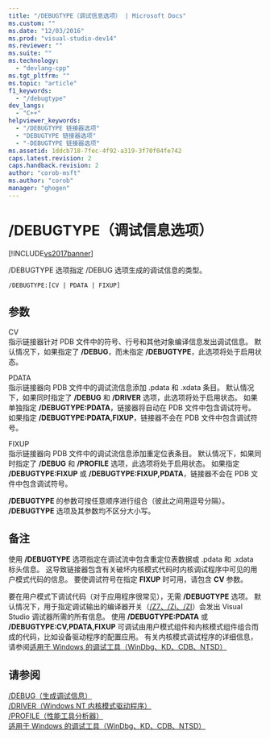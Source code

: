 ```yaml
---
title: "/DEBUGTYPE（调试信息选项） | Microsoft Docs"
ms.custom: ""
ms.date: "12/03/2016"
ms.prod: "visual-studio-dev14"
ms.reviewer: ""
ms.suite: ""
ms.technology: 
  - "devlang-cpp"
ms.tgt_pltfrm: ""
ms.topic: "article"
f1_keywords: 
  - "/debugtype"
dev_langs: 
  - "C++"
helpviewer_keywords: 
  - "/DEBUGTYPE 链接器选项"
  - "DEBUGTYPE 链接器选项"
  - "-DEBUGTYPE 链接器选项"
ms.assetid: 1ddcb718-7fec-4f92-a319-3f70f04fe742
caps.latest.revision: 2
caps.handback.revision: 2
author: "corob-msft"
ms.author: "corob"
manager: "ghogen"
---
```

# /DEBUGTYPE（调试信息选项）
[!INCLUDE[vs2017banner](../../assembler/inline/includes/vs2017banner.md)]

\/DEBUGTYPE 选项指定 \/DEBUG 选项生成的调试信息的类型。  
  
```  
/DEBUGTYPE:[CV | PDATA | FIXUP]  
```  
  
## 参数  
 CV  
 指示链接器针对 PDB 文件中的符号、行号和其他对象编译信息发出调试信息。  默认情况下，如果指定了 **\/DEBUG**，而未指定 **\/DEBUGTYPE**，此选项将处于启用状态。  
  
 PDATA  
 指示链接器向 PDB 文件中的调试流信息添加 .pdata 和 .xdata 条目。  默认情况下，如果同时指定了 **\/DEBUG** 和 **\/DRIVER** 选项，此选项将处于启用状态。  如果单独指定 **\/DEBUGTYPE:PDATA**，链接器将自动在 PDB 文件中包含调试符号。  如果指定 **\/DEBUGTYPE:PDATA,FIXUP**，链接器不会在 PDB 文件中包含调试符号。  
  
 FIXUP  
 指示链接器向 PDB 文件中的调试流信息添加重定位表条目。  默认情况下，如果同时指定了 **\/DEBUG** 和 **\/PROFILE** 选项，此选项将处于启用状态。  如果指定 **\/DEBUGTYPE:FIXUP** 或 **\/DEBUGTYPE:FIXUP,PDATA**，链接器不会在 PDB 文件中包含调试符号。  
  
 **\/DEBUGTYPE** 的参数可按任意顺序进行组合（彼此之间用逗号分隔）。  **\/DEBUGTYPE** 选项及其参数均不区分大小写。  
  
## 备注  
 使用 **\/DEBUGTYPE** 选项指定在调试流中包含重定位表数据或 .pdata 和 .xdata 标头信息。  这导致链接器包含有关破坏内核模式代码时内核调试程序中可见的用户模式代码的信息。  要使调试符号在指定 **FIXUP** 时可用，请包含 **CV** 参数。  
  
 要在用户模式下调试代码（对于应用程序很常见），无需 **\/DEBUGTYPE** 选项。  默认情况下，用于指定调试输出的编译器开关（[\/Z7、\/Zi、\/ZI](../../build/reference/z7-zi-zi-debug-information-format.md)）会发出 Visual Studio 调试器所需的所有信息。  使用 **\/DEBUGTYPE:PDATA** 或 **\/DEBUGTYPE:CV,PDATA,FIXUP** 可调试由用户模式组件和内核模式组件组合而成的代码，比如设备驱动程序的配置应用。  有关内核模式调试程序的详细信息，请参阅[适用于 Windows 的调试工具（WinDbg、KD、CDB、NTSD）](http://go.microsoft.com/fwlink/p?LinkID=285651)  
  
## 请参阅  
 [\/DEBUG（生成调试信息）](../../build/reference/debug-generate-debug-info.md)   
 [\/DRIVER（Windows NT 内核模式驱动程序）](../../build/reference/driver-windows-nt-kernel-mode-driver.md)   
 [\/PROFILE（性能工具分析器）](../../build/reference/profile-performance-tools-profiler.md)   
 [适用于 Windows 的调试工具（WinDbg、KD、CDB、NTSD）](http://go.microsoft.com/fwlink/p?LinkID=285651)